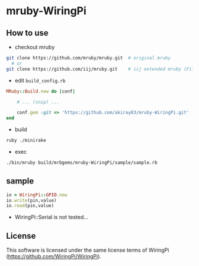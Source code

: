 mruby-WiringPi
=========

## How to use
 - checkout mruby

```bash
git clone https://github.com/mruby/mruby.git  # original mruby
  # or
git clone https://github.com/iij/mruby.git    # iij extended mruby (File, IO, Socket, ... extend)
```

  - edit `build_config.rb`

```ruby
MRuby::Build.new do |conf|

    # ... (snip) ...

    conf.gem :git => 'https://github.com/akiray03/mruby-WiringPi.git'  # add this line
end
```

 - build

```bash
ruby ./minirake
```

 - exec

```bash
./bin/mruby build/mrbgems/mruby-WiringPi/sample/sample.rb
```

## sample

```ruby
io = WiringPi::GPIO.new
io.write(pin,value)
io.read(pin,value)
```

 - WiringPi::Serial is not tested...

## License
This software is licensed under the same license terms of WiringPi (https://github.com/WiringPi/WiringPi).

